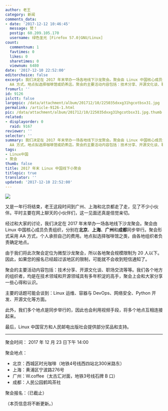 ```yaml
---
author: 老王
category: 新闻
comments_data:
- date: '2017-12-12 10:46:45'
  message: 赞！
  postip: 60.209.105.170
  username: 绿色圣光 [Firefox 57.0|GNU/Linux]
count:
  commentnum: 1
  favtimes: 0
  likes: 0
  sharetimes: 0
  viewnum: 6480
date: '2017-12-10 22:52:00'
editorchoice: false
excerpt: 我们决定在 2017 年末举办一场各地线下沙龙聚会。聚会由 Linux 中国核心成员负责组织，分别在北京、上海、广州和成都同步举行。聚会形式采用
  AA 方式，地点拟选择咖啡馆或奶茶店。聚会的主要活动内容包括：技术分享、开源文化谈、职场交流等等。
fromurl: ''
id: 9126
islctt: false
largepic: /data/attachment/album/201712/10/225035dxxg31hgcotbsx31.jpg
permalink: /article-9126-1.html
pic: /data/attachment/album/201712/10/225035dxxg31hgcotbsx31.jpg.thumb.jpg
related:
- displayorder: 0
  raid: 9167
reviewer: ''
selector: ''
summary: 我们决定在 2017 年末举办一场各地线下沙龙聚会。聚会由 Linux 中国核心成员负责组织，分别在北京、上海、广州和成都同步举行。聚会形式采用
  AA 方式，地点拟选择咖啡馆或奶茶店。聚会的主要活动内容包括：技术分享、开源文化谈、职场交流等等。
tags:
- Linux中国
- 聚会
thumb: false
title: 2017 年末 Linux 中国线下小聚会
titlepic: true
translator: ''
updated: '2017-12-10 22:52:00'
---
```


![](/data/attachment/album/201712/10/225035dxxg31hgcotbsx31.jpg)


又是一年行将结束，老王这段时间到广州、上海和北京都走了走，见了不少小伙伴。平时主要在网上聊天的小伙伴们，这一见面还真是倍觉亲切。


经过和大家的讨论，我们决定在 2017 年末举办一场各地线下沙龙聚会。聚会由 Linux 中国核心成员负责组织，分别在**北京**、**上海**、**广州**和**成都**同步举行。聚会形式采用 AA 方式，个人承担自己的费用。地点拟选择咖啡馆之类，由各地组织者负责确定地点。


由于我们将此次聚会定位为微型沙龙聚会，所以各地聚会规模限制为 20 人以下。因此，如果您的报名已经超过该地区的限制，可能就不会收到短信通知了。


聚会的主要活动内容包括：技术分享、开源文化谈、职场交流等等。我们各个地方的组织者，均是在技术领域和开源领域具有多年积淀的高手，聚会上会和大家分享一些心得和认识。


主要的话题可能会谈到：Linux 运维、容器与 DevOps、网络安全、Python 开发、开源文化等方面。


此外，我们多个地点是同步举行的，因此也会利用视频手段，将多个地点互相连接起来。


最后，Linux 中国官方和人民邮电出版社会提供部分奖品和支持。




---


聚会时间： 2017 年 12 月 23 日下午 14:00


聚会地点：


* 北京：西城区时光咖啡（地铁4号线西四站北300米路东）
* 上海：黄浦区宁波路276号
* 广州：W.coffee（太古汇对面，地铁3号线石牌 B 口）
* 成都：人民公园鹤鸣茶社


聚会报名：（已截止）


（本页信息将不断更新。）